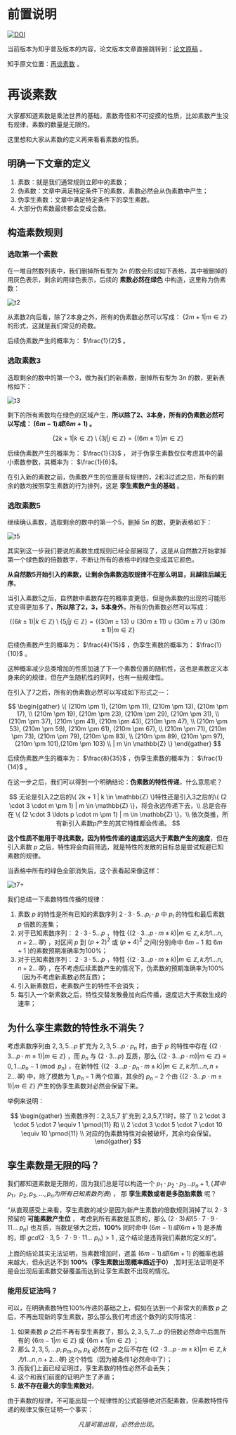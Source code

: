 # 前置说明

[![DOI](https://zenodo.org/badge/949740981.svg)](https://doi.org/10.5281/zenodo.15071342)

当前版本为知乎普及版本的内容，论文版本文章直接跳转到：[论文原稿](pub.md) 。

知乎原文位置：[再谈素数](https://zhuanlan.zhihu.com/p/30738176689) 。

# 再谈素数

大家都知道素数是乘法世界的基础，素数奇怪和不可捉摸的性质，比如素数产生没有规律，素数的数量是无限的。

这里想和大家从素数的定义再来看看素数的性质。

## 明确一下文章的定义

1. 素数：就是我们通常规则立即中的素数；
2. 伪素数：文章中满足特定条件下的素数，素数必然会从伪素数中产生；
3. 伪孪生素数：文章中满足特定条件下的孪生素数。
4. 大部分伪素数最终都会变成合数。

## 构造素数规则

### 选取第一个素数

在一堆自然数列表中，我们删掉所有型为 $2n$ 的数会形成如下表格，其中被删掉的用灰色表示，剩余的用绿色表示，后续的 **素数必然在绿色** 中构造，这里称为伪素数：

![t2](src/02.png)

从素数2向后看，除了2本身之外，所有的伪素数必然可以写成： $\{2m + 1 | m \in \mathbb{Z} \}$ 的形式，这就是我们常见的奇数。

后续伪素数产生的概率为： $\frac{1}{2}$ 。

### 选取素数3

选取剩余的数中的第一个3，做为我们的新素数，删掉所有型为 $3n$ 的数，更新表格如下：

![t3](src/03.png)

剩下的所有素数均在绿色的区域产生，**所以除了2、3本身，所有的伪素数必然可以写成： $(6m - 1) 或 (6m +1)$ 。**

$$
\{ 2k + 1 | k \in \mathbb{Z} \} \setminus \{ 3j | j \in \mathbb{Z} \}
 = \{ (6m \pm 1) | m \in \mathbb{Z} \}
$$

后续伪素数产生的概率为： $\frac{1}{3}$ ， 对于伪孪生素数仅仅考虑其中的最小素数参数，其概率为： $\frac{1}{6}$。

在引入新的素数之前，伪素数产生的位置是有规律的，2和3过滤之后，所有的剩余的数均按照孪生素数的行为排列，这是 **孪生素数产生的基础** 。


### 选取素数5

继续确认素数，选取剩余的数中的第一个5，删掉 $5n$ 的数，更新表格如下：

![t5](src/05.png)

其实到这一步我们要说的素数生成规则已经全部展现了，这是从自然数2开始拿掉第一个绿色数的倍数数字，不断让所有的表格中的绿色变成其它颜色。

**从自然数5开始引入的素数，让剩余伪素数选取规律不在那么明显，且越往后越无序**。

当引入素数5之后，自然数中素数存在的概率变更低，但是伪素数的出现的可能形式变得更加多了，**所以除了2，3，5本身外**，所有的伪素数必然可以写成：

$$
\{ (6k \pm 1) | k \in \mathbb{Z} \}  \setminus \{ 5j | j \in \mathbb{Z} \} = \{ (30m \pm 13) \cup (30m \pm 11) \cup (30m \pm 7) \cup (30m \pm 1) | m \in \mathbb{Z} \}
$$ 

后续伪素数产生的概率为： $\frac{4}{15}$ ，伪孪生素数的概率为： $\frac{1}{10}$ 。

这种概率减少总类增加的性质加速了下一个素数位置的随机性，这也是素数定义本身来的的规律，但在产生随机性的同时，也有一些规律性。

在引入了7之后，所有的伪素数必然可以写成如下形式之一：

$$
\begin{gather}     
    \{     
        (210m \pm 1), (210m \pm 11), (210m \pm 13), (210m \pm 17),   \\
        (210m \pm 19), (210m \pm 23), (210m \pm 29), (210m \pm 31),  \\
        (210m \pm 37), (210m \pm 41), (210m \pm 43), (210m \pm 47),  \\
        (210m \pm 53), (210m \pm 59), (210m \pm 61), (210m \pm 67),  \\
        (210m \pm 71), (210m \pm 73), (210m \pm 79), (210m \pm 83),  \\
        (210m \pm 89), (210m \pm 97), (210m \pm 101),(210m \pm 103)  \\
        | m \in \mathbb{Z}     \} 
\end{gather}
$$

后续伪素数产生的概率为： $\frac{8}{35}$ ，伪孪生素数的概率为： $\frac{1}{14}$ 。

在这一步之后，我们可以得到一个明确结论：**伪素数的特性传递**，什么意思呢？

$$
无论是引入2之后的\{ 2k + 1 | k \in \mathbb{Z} \}特性还是引入3之后的\{ (2 \cdot 3 \cdot m \pm 1) | m \in \mathbb{Z} \}，将会永远传递下去，\\
总是会存在 \{ (2 \cdot 3 \ldots p \cdot m \pm 1) | m \in \mathbb{Z} \}，\\
依次类推，所有新引入素数p产生的其它特性都会传递。
$$

**这个性质不能用于寻找素数，因为特性传递的速度远远大于素数产生的速度**，但在引入素数 $p$ 之后，特性将会向前筛选，就是特性的发散的目标总是尝试规避已知素数的规律。

当表格中所有的绿色全部消失后，这个表看起来像这样：

![t7+](src/7+.png)

我们总结一下素数特性传播的规律：

1. 素数 $p$ 的特性是所有已知的素数序列 $2 \cdot 3 \cdot 5 \ldots p_l \cdot p$ 中 $p_l$ 的特性和最后素数 $p$ 倍数的差集；
2. 对于已知素数序列： $2 \cdot 3 \cdot 5 \ldots p$ ，特性 $\{ (2 \cdot 3 \ldots p \cdot m \pm k) | m \in \mathbb{Z} , k 为 1 \ldots n,n+2 \ldots 等 \}$ ，对区间 $p$ 到 $(p+2)^2$ 或 $(p+4)^2$ 之间(分别命中 $6m-1$ 和 $6m+1$ )的素数预期准确率为100%；
2. 对于已知素数序列： $2 \cdot 3 \cdot 5 \ldots p$ ，特性 $\{ (2 \cdot 3 \ldots p \cdot m \pm k) | m \in \mathbb{Z} , k 为 1 \ldots n,n+2 \ldots  等 \}$ ，在不考虑后续素数产生的情况下，伪素数的预期准确率为100%（因为不考虑新素数必然互质）；
3. 引入新素数后，老素数产生的特性不会消失；
4. 每引入一个新素数之后，特性交替发散叠加向后传播，速度远大于素数生成的速率；

## 为什么孪生素数的特性永不消失？

考虑素数序列由 $2,3,5 \ldots p$ 扩充为 $2,3,5 \ldots p \cdot p_n$ 时，由于 $p$ 的特性中存在 $\{ (2 \cdot 3 \ldots p \cdot m \pm 1) | m \in \mathbb{Z} \}$ ，而 $p_n$ 与 $(2 \cdot 3 \ldots p)$ 互质，那么 $\{ (2 \cdot 3 \ldots p \cdot m) | m \in \mathbb{Z} \} \equiv 0,1 \ldots p_n -1 \pmod{p_n}$ ，在新特性 $\{ (2 \cdot 3 \ldots p \cdot p_n\cdot m \pm k) | m \in \mathbb{Z} , k 为 1 \ldots n,n+2 \ldots 等 \}$ 中，除了模数为 $1,p_n-1$ 两个位置，其余的 $p_n-2$ 个由 $\{ (2 \cdot 3 \ldots p \cdot m \pm 1) | m \in \mathbb{Z} \}$ 产生的伪孪生素数对必然会保留下来。

举例来说明：

$$
\begin{gather}
当素数序列：2,3,5,7 扩充到 2,3,5,7,11时，除了 \\
2 \cdot 3 \cdot 5 \cdot 7 \equiv 1 \pmod{11} 和  \\
2 \cdot 3 \cdot 5 \cdot 7 \cdot 10 \equiv 10 \pmod{11} \\
对应的伪素数特性对会被破坏，其余均会保留。
\end{gather}
$$

## 孪生素数是无限的吗？

我们都知道素数是无限的，因为我们总是可以构造一个 $p_1 \cdot p_2 \cdot p_3 \ldots p_n + 1, (其中 p_1，p_2, p_3, \ldots , p_n 为所有已知素数列表)$ ， 那 **孪生素数或者是多胞胎素数** 呢？

“从直观感受上来看，孪生素数的减少是因为新产生素数的倍数规则消掉了以 $2 \cdot 3$ 预留的 **可能素数产生位** ， 考虑到所有素数是互质的，那么 $(2 \cdot 3)  和 (5 \cdot 7 \cdot 9 \cdot 11 \ldots \ p_n)$ 也互质，当数足够大之后，**100%** 同时命中 $(6m - 1 ) 或 (6m + 1)$ 是矛盾的，即 $gcd(2 \cdot 3 , 5 \cdot 7 \cdot 9 \cdot 11 \ldots \ p_n) > 1$ , 这个结论是违背我们素数的定义的”。

上面的结论其实无法证明，当素数增加时，遮盖 $(6m - 1) 或 (6m + 1)$ 的概率也越来越大，但永远达不到 **100%（孪生素数出现概率趋近于0）** ,暂时无法证明是不是会出现后面素数交替覆盖而达到让孪生素数不出现的情况。

### 能用反证法吗？

可以，在明确素数特性100%传递的基础之上，假如在达到一个非常大的素数 $p$ 之后，不再出现新的孪生素数，那么那么我们考虑这个数列的实际情况：

1. 如果素数 $p$ 之后不再有孪生素数了，那么 $2,3,5,7 \ldots p$ 的倍数必然命中后面所有的 $\{6m - 1 | m \in \mathbb{Z}\}$ 或 $\{6m + 1 | m \in \mathbb{Z}\}$ ；
2. 那么 $2,3,5, \ldots p , p_m , p_n , p_k$ 必然在 $p$ 之后不存在 $\{ (2 \cdot 3 \ldots p \cdot m \pm k) | m \in \mathbb{Z} , k 为 1 \ldots n,n+2 \ldots 等 \}$ 这个特性（因为被条件1必然命中了）；
3. 而我们上面已经证明过，孪生素数的特性必然不会丢失；
4. 这个和我们前面的证明产生了矛盾；
5. **故不存在最大的孪生素数对**。


由于素数的规律，不可能出现一个规律性的公式能够绝对匹配素数，但素数特性传递的规律又像在证明一个事实：

$$
    凡是可能出现，必然会出现。
$$